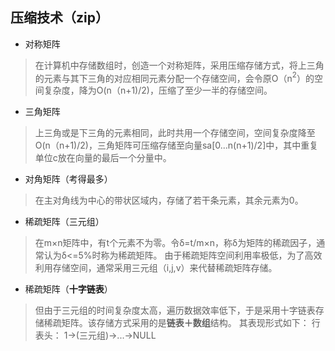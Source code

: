 


## 压缩技术（zip）
- 对称矩阵
>  在计算机中存储数组时，创造一个对称矩阵，采用压缩存储方式，将上三角的元素与其下三角的对应相同元素分配一个存储空间，会令原O（n$^2$）的空间复杂度，降为O(n（n+1)/2)，压缩了至少一半的存储空间。
- 三角矩阵
>上三角或是下三角的元素相同，此时共用一个存储空间，空间复杂度降至O(n（n+1)/2)，三角矩阵可压缩存储至向量sa[0...n(n+1)/2]中，其中重复单位c放在向量的最后一个分量中。
- 对角矩阵（考得最多）
>在主对角线为中心的带状区域内，存储了若干条元素，其余元素为0。
- 稀疏矩阵（三元组）
>在m×n矩阵中，有t个元素不为零。令δ=t$/$m×n，称δ为矩阵的稀疏因子，通常认为δ<=5%时称为稀疏矩阵。
由于稀疏矩阵空间利用率极低，为了高效利用存储空间，通常采用三元组（i,j,v）来代替稀疏矩阵存储。
- 稀疏矩阵（**十字链表**）
>但由于三元组的时间复杂度太高，遍历数据效率低下，于是采用十字链表存储稀疏矩阵。该存储方式采用的是**链表＋数组**结构。
>其表现形式如下：
>行表头：
>1->(三元组)->...->NULL

<!--stackedit_data:
eyJoaXN0b3J5IjpbLTIxMDg5NTQxMTQsLTE1MTI2NjQ2MTAsLT
E0NjAxMTQ2LC0xNjE1ODUwNzk1LDU5MTI4Mzc3NywtMTgzNzE2
NzM1NV19
-->